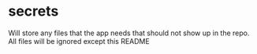 # secrets
Will store any files that the app needs that should not show up in the repo.
All files will be ignored except this README